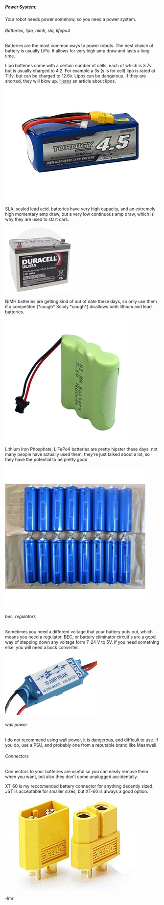 ##### Power System:

Your robot needs power somehow, so you need a power system.

###### Batteries, lipo, nimh, sla, lifepo4

Batteries are the most common ways to power robots. The best choice of battery is usually LiPo. It allows for very high amp draw and lasts a long time.

Lipo batteries come with a certain number of cells, each of which is 3.7v but is usually charged to 4.2. For example a 3s \(s is for cell\) lipo is rated at 11.1v, but can be charged to 12.6v. Lipos can be dangerous. If they are shorted, they will blow up. [Heres](https://rogershobbycenter.com/lipoguide/) an article about lipos.

![](/assets/lipo.png)

SLA, sealed lead acid, batteries have very high capacity, and an extremely high momentary amp draw, but a very low continuous amp draw, which is why they are used to start cars.

![](/assets/slabattery.png)

NiMH batteries are getting kind of out of date these days, so only use them if a competiton \(\*cough\* Scioly \*cough\*\) disallows both lithium and lead batteries.

![](/assets/nimh.png)

Lithium Iron Phosphate, LiFePo4 batteries are pretty hipster these days, not many people have actually used them, they're just talked about a lot, so they have the potential to be pretty good.

![](/assets/lifepo4.png)

###### bec, regulators

Sometimes you need a different voltage that your battery puts out, which means you need a regulator. BEC, or battery eliminator circuit's are a good way of stepping down any voltage form 7-24 V to 5V. If you need something else, you will need a buck converter.

![](/assets/bec.png)

###### wall power

I do not recommend using wall power, it is dangerous, and difficult to use. If you do, use a PSU, and probably one from a reputable brand like Meanwell.

###### Connectors

Connectors to your batteries are useful so you can easily remove them when you want, but also they don't come unplugged accidentally.

XT-60 is my reccomended battery connector for anything decently sized. JST is acceptable for smaller sizes, but XT-60 is always a good option.

![](/assets/xt60.png)

-lmr


